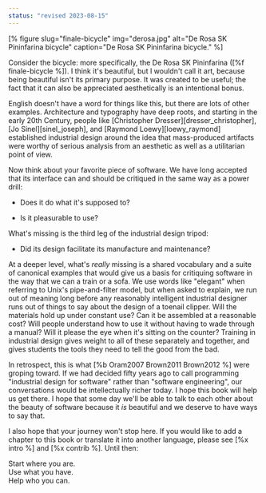 ```yaml
---
status: "revised 2023-08-15"
---
```


[% figure
   slug="finale-bicycle"
   img="derosa.jpg"
   alt="De Rosa SK Pininfarina bicycle"
   caption="De Rosa SK Pininfarina bicycle."
%]

Consider the bicycle:
more specifically,
the De Rosa SK Pininfarina ([%f finale-bicycle %]).
I think it's beautiful,
but I wouldn't call it art,
because being beautiful isn't its primary purpose.
It was created to be useful;
the fact that it can also be appreciated aesthetically is an intentional bonus.

English doesn't have a word for things like this,
but there are lots of other examples.
Architecture and typography have deep roots,
and starting in the early 20th Century,
people like [Christopher Dresser][dresser_christopher],
[Jo Sinel][sinel_joseph],
and [Raymond Loewy][loewy_raymond]
established industrial design around the idea that
mass-produced artifacts were worthy of serious analysis
from an aesthetic as well as a utilitarian point of view.

Now think about your favorite piece of software.
We have long accepted that its interface can and should be critiqued
in the same way as a power drill:

- Does it do what it's supposed to?

- Is it pleasurable to use?

What's missing is the third leg of the industrial design tripod:

- Did its design facilitate its manufacture and maintenance?

At a deeper level,
what's *really* missing is a shared vocabulary
and a suite of canonical examples
that would give us a basis for critiquing software
in the way that we can a train or a sofa.
We use words like "elegant" when referring to Unix's pipe-and-filter model,
but when asked to explain,
we run out of meaning long before any reasonably intelligent industrial designer
runs out of things to say about the design of a toenail clipper.
Will the materials hold up under constant use?
Can it be assembled at a reasonable cost?
Will people understand how to use it without having to wade through a manual?
Will it please the eye when it's sitting on the counter?
Training in industrial design gives weight to all of these separately and together,
and gives students the tools they need to tell the good from the bad.

In retrospect,
this is what [%b Oram2007 Brown2011 Brown2012 %] were groping toward.
If we had decided fifty years ago to call programming "industrial design for software"
rather than "software engineering",
our conversations would be intellectually richer today.
I hope this book will help us get there.
I hope that some day we'll be able to talk to each other about the beauty of software
because it *is* beautiful and we deserve to have ways to say that.

I also hope that your journey won't stop here.
If you would like to add a chapter to this book
or translate it into another language,
please see [%x intro %] and [%x contrib %].
Until then:

<div class="center" markdown="1">
Start where you are.<br/>
Use what you have.<br/>
Help who you can.
</div>
